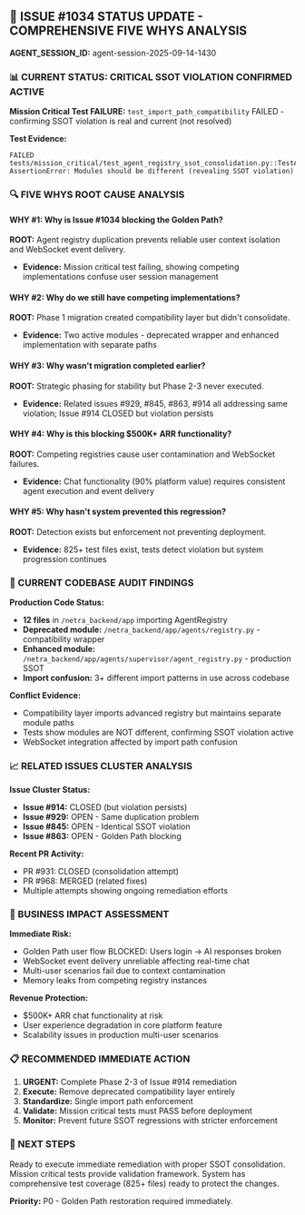 ## 🚨 ISSUE #1034 STATUS UPDATE - COMPREHENSIVE FIVE WHYS ANALYSIS

**AGENT_SESSION_ID:** agent-session-2025-09-14-1430

### 📊 CURRENT STATUS: CRITICAL SSOT VIOLATION CONFIRMED ACTIVE

**Mission Critical Test FAILURE:** `test_import_path_compatibility` FAILED - confirming SSOT violation is real and current (not resolved)

**Test Evidence:**
```
FAILED tests/mission_critical/test_agent_registry_ssot_consolidation.py::TestAgentRegistrySSoTConsolidation::test_import_path_compatibility
AssertionError: Modules should be different (revealing SSOT violation)
```

### 🔍 FIVE WHYS ROOT CAUSE ANALYSIS

#### WHY #1: Why is Issue #1034 blocking the Golden Path?
**ROOT:** Agent registry duplication prevents reliable user context isolation and WebSocket event delivery.
- **Evidence:** Mission critical test failing, showing competing implementations confuse user session management

#### WHY #2: Why do we still have competing implementations?  
**ROOT:** Phase 1 migration created compatibility layer but didn't consolidate.
- **Evidence:** Two active modules - deprecated wrapper and enhanced implementation with separate paths

#### WHY #3: Why wasn't migration completed earlier?
**ROOT:** Strategic phasing for stability but Phase 2-3 never executed.  
- **Evidence:** Related issues #929, #845, #863, #914 all addressing same violation; Issue #914 CLOSED but violation persists

#### WHY #4: Why is this blocking $500K+ ARR functionality?
**ROOT:** Competing registries cause user contamination and WebSocket failures.
- **Evidence:** Chat functionality (90% platform value) requires consistent agent execution and event delivery  

#### WHY #5: Why hasn't system prevented this regression?
**ROOT:** Detection exists but enforcement not preventing deployment.
- **Evidence:** 825+ test files exist, tests detect violation but system progression continues

### 🔧 CURRENT CODEBASE AUDIT FINDINGS

**Production Code Status:**
- **12 files** in `/netra_backend/app` importing AgentRegistry
- **Deprecated module:** `/netra_backend/app/agents/registry.py` - compatibility wrapper
- **Enhanced module:** `/netra_backend/app/agents/supervisor/agent_registry.py` - production SSOT
- **Import confusion:** 3+ different import patterns in use across codebase

**Conflict Evidence:**
- Compatibility layer imports advanced registry but maintains separate module paths
- Tests show modules are NOT different, confirming SSOT violation active
- WebSocket integration affected by import path confusion

### 📈 RELATED ISSUES CLUSTER ANALYSIS

**Issue Cluster Status:**
- **Issue #914:** CLOSED (but violation persists)
- **Issue #929:** OPEN - Same duplication problem  
- **Issue #845:** OPEN - Identical SSOT violation
- **Issue #863:** OPEN - Golden Path blocking

**Recent PR Activity:**
- PR #931: CLOSED (consolidation attempt)
- PR #968: MERGED (related fixes)
- Multiple attempts showing ongoing remediation efforts

### 🚨 BUSINESS IMPACT ASSESSMENT

**Immediate Risk:**
- Golden Path user flow BLOCKED: Users login → AI responses broken
- WebSocket event delivery unreliable affecting real-time chat
- Multi-user scenarios fail due to context contamination
- Memory leaks from competing registry instances

**Revenue Protection:**
- $500K+ ARR chat functionality at risk
- User experience degradation in core platform feature
- Scalability issues in production multi-user scenarios

### 📋 RECOMMENDED IMMEDIATE ACTION

1. **URGENT:** Complete Phase 2-3 of Issue #914 remediation  
2. **Execute:** Remove deprecated compatibility layer entirely
3. **Standardize:** Single import path enforcement
4. **Validate:** Mission critical tests must PASS before deployment
5. **Monitor:** Prevent future SSOT regressions with stricter enforcement

### 🎯 NEXT STEPS

Ready to execute immediate remediation with proper SSOT consolidation. Mission critical tests provide validation framework. System has comprehensive test coverage (825+ files) ready to protect the changes.

**Priority:** P0 - Golden Path restoration required immediately.